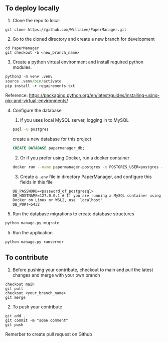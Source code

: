 ## To deploy locally

1. Clone the repo to local

```
git clone https://github.com/WillaLee/PaperManager.git
```

2. Go to the cloned directory and create a new branch for development

```
cd PaperManager
git checkout -b <new_branch_name>
```

3. Create a python virtual environment and install required python modules.

```python
python3 -m venv .venv
source .venv/bin/activate
pip install -r requirements.txt
```
Reference: https://packaging.python.org/en/latest/guides/installing-using-pip-and-virtual-environments/

4. Configure the database
    1. If you uses local MySQL server, logging in to MySQL
    ```bash
    psql -U postgres
    ```
    create a new database for this project
    ```sql
    CREATE DATABASE papermanager_db;
    ```
    2. Or if you prefer using Docker, run a docker container
    ```bash
    docker run --name papermanager-postgres -e POSTGRES_USER=postgres -e POSTGRES_PASSWORD=postgres -e POSTGRES_DB=papermanager_db -p 5432:5432 -d postgres:latest
    ```
    3. Create a ```.env``` file in directory PaperManager, and configure this fields in this file
    ```
    DB_PASSWORD=<password_of_postgresql>
    DB_HOSTNAME=127.0.0.1 # If you are running a MySQL container using Docker on Linux or WSL2, use 'localhost'
    DB_PORT=5432
    ```

4. Run the database migrations to create database structures

```python
python manage.py migrate
```

5. Run the application

```python
python manage.py runserver
```

## To contribute

1. Before pushing your contribute, checkout to main and pull the latest changes and merge with your own branch
```
checkout main
git pull
checkout <your_branch_name>
git merge
```

2. To push your contribute
```
git add .
git commit -m "some comment"
git push
```
Remerber to create pull request on Github